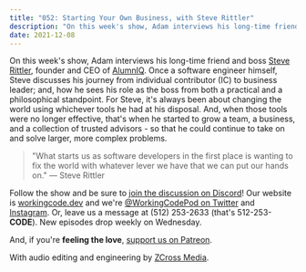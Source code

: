```yaml
---
title: "052: Starting Your Own Business, with Steve Rittler"
description: "On this week's show, Adam interviews his long-time friend and boss Steve Rittler, founder and CEO of AlumnIQ."
date: 2021-12-08
---
```


<script async defer onload="redcircleIframe();" src="https://api.podcache.net/embedded-player/sh/30227421-bc27-45c2-bfb4-861def7dd4cc/ep/588802e0-76d9-4406-82f3-8b848079a6df"></script><div class="redcirclePlayer-588802e0-76d9-4406-82f3-8b848079a6df"></div>

On this week's show, Adam interviews his long-time friend and boss [Steve Rittler][steve-rittler], founder and CEO of [AlumnIQ][alumniq]. Once a software engineer himself, Steve discusses his journey from individual contributor (IC) to business leader; and, how he sees his role as the boss from both a practical and a philosophical standpoint. For Steve, it's always been about changing the world using whichever tools he had at his disposal. And, when those tools were no longer effective, that's when he started to grow a team, a business, and a collection of trusted advisors - so that he could continue to take on and solve larger, more complex problems.

> "What starts us as software developers in the first place is wanting to fix the world with whatever lever we have that we can put our hands on." &mdash; Steve Rittler

Follow the show and be sure to [join the discussion on Discord][working-code-discord]! Our website is [workingcode.dev][working-code] and we're [@WorkingCodePod on Twitter][working-code-twitter] and [Instagram][working-code-instagram]. Or, leave us a message at (512) 253-2633 (that's 512-253-**CODE**). New episodes drop weekly on Wednesday.

And, if you're **feeling the love**, [support us on Patreon][working-code-patreon].

[alumniq]: https://www.alumniq.com/
[steve-rittler]: https://www.linkedin.com/in/scrittler/
[working-code]: https://workingcode.dev/
[working-code-discord]: https://workingcode.dev/discord/
[working-code-instagram]: https://www.instagram.com/workingcodepod/
[working-code-patreon]: https://www.patreon.com/workingcodepod
[working-code-twitter]: https://twitter.com/WorkingCodePod

With audio editing and engineering by [ZCross Media](https://www.zcross.media/).
